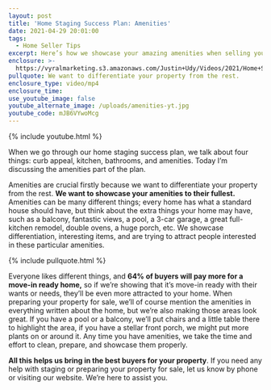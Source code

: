 ```yaml
---
layout: post
title: 'Home Staging Success Plan: Amenities'
date: 2021-04-29 20:01:00
tags:
  - Home Seller Tips
excerpt: Here’s how we showcase your amazing amenities when selling your home.
enclosure: >-
  https://vyralmarketing.s3.amazonaws.com/Justin+Udy/Videos/2021/Home+Staging+Success+Plan_+Amenities.mp4
pullquote: We want to differentiate your property from the rest.
enclosure_type: video/mp4
enclosure_time:
use_youtube_image: false
youtube_alternate_image: /uploads/amenities-yt.jpg
youtube_code: mJB6VYwoMcg
---
```

{% include youtube.html %}

When we go through our home staging success plan, we talk about four things: curb appeal, kitchen, bathrooms, and amenities. Today I’m discussing the amenities part of the plan.&nbsp;

Amenities are crucial firstly because we want to differentiate your property from the rest. **We want to showcase your amenities to their fullest.** Amenities can be many different things; every home has what a standard house should have, but think about the extra things your home may have, such as a balcony, fantastic views, a pool, a 3-car garage, a great full-kitchen remodel, double ovens, a huge porch, etc. We showcase differentiation, interesting items, and are trying to attract people interested in these particular amenities.&nbsp;

{% include pullquote.html %}

Everyone likes different things, and **64% of buyers will pay more for a move-in ready home,** so if we’re showing that it’s move-in ready with their wants or needs, they’ll be even more attracted to your home. When preparing your property for sale, we’ll of course mention the amenities in everything written about the home, but we’re also making those areas look great. If you have a pool or a balcony, we’ll put chairs and a little table there to highlight the area, if you have a stellar front porch, we might put more plants on or around it. Any time you have amenities, we take the time and effort to clean, prepare, and showcase them properly.&nbsp;

**All this helps us bring in the best buyers for your property**. If you need any help with staging or preparing your property for sale, let us know by phone or visiting our website. We’re here to assist you.
